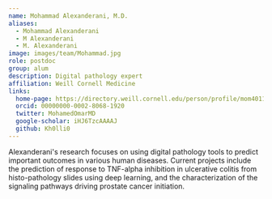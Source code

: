 ```yaml
---
name: Mohammad Alexanderani, M.D.
aliases:
  - Mohammad Alexanderani
  - M Alexanderani
  - M. Alexanderani
image: images/team/Mohammad.jpg
role: postdoc
group: alum
description: Digital pathology expert
affiliation: Weill Cornell Medicine
links:
  home-page: https://directory.weill.cornell.edu/person/profile/mom4011
  orcid: 00000000-0002-8068-1920
  twitter: MohamedOmarMD
  google-scholar: iHJ6TzcAAAAJ
  github: Kh0lli0
---
```


Alexanderani's research focuses on using digital pathology tools to predict important outcomes in various human diseases. Current projects include the prediction of response to TNF-alpha inhibition in ulcerative colitis from histo-pathology slides using deep learning, and the characterization of the signaling pathways driving prostate cancer initiation.